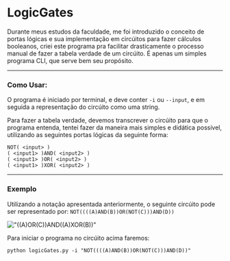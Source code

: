 # LogicGates

Durante meus estudos da faculdade, me foi introduzido o conceito de portas lógicas e sua implementação em circúitos para fazer cálculos booleanos, criei este programa pra facilitar drasticamente o processo manual de fazer a tabela verdade de um circúito. É apenas um simples programa CLI, que serve bem seu propósito.

---
### Como Usar:
O programa é iniciado por terminal, e deve conter `-i` ou `--input`, e em seguida a representação do circúito como uma string.

Para fazer a tabela verdade, devemos transcrever o circúito para que o programa entenda, tentei fazer da maneira mais simples e didática possível, utilizando as seguintes portas lógicas da seguinte forma:
```
NOT( <input> )
( <input1> )AND( <input2> )
( <input1> )OR( <input2> )
( <input1> )XOR( <input2> )
```

---
### Exemplo
Utilizando a notação apresentada anteriormente, o seguinte circúito pode ser representado por:
`NOT((((A)AND(B))OR(NOT(C)))AND(D))`

!["((A)OR(C))AND((A)XOR(B))"](https://cdn.sparkfun.com/assets/learn_tutorials/2/1/5/example_circuit.png)

Para iniciar o programa no circúito acima faremos:
```
python logicGates.py -i "NOT((((A)AND(B))OR(NOT(C)))AND(D))"
```
